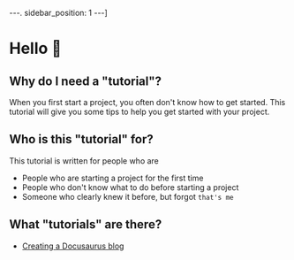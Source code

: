 ---.
sidebar_position: 1
---]

# Hello 👋

## Why do I need a **"tutorial"**?

When you first start a project, you often don't know how to get started.
This tutorial will give you some tips to help you get started with your project.

## Who is this **"tutorial"** for?

This tutorial is written for people who are

- People who are starting a project for the first time
- People who don't know what to do before starting a project
- Someone who clearly knew it before, but forgot `that's me`

## What **"tutorials"** are there?

- [Creating a Docusaurus blog](docusaurus-tutorial/intro)
